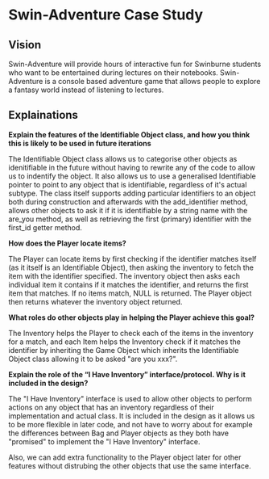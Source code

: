 Swin-Adventure Case Study
=========================

## Vision

Swin-Adventure will provide hours of interactive fun for Swinburne students who want to be entertained during lectures on their notebooks. Swin-Adventure is a console based adventure game that allows people to explore a fantasy world instead of listening to lectures.

## Explainations

**Explain the features of the Identifiable Object class, and how you think this is likely to be used in future iterations**

The Identifiable Object class allows us to categorise other objects as idenitifiable in the future without having to rewrite any of the code to allow us to indentify the object. It also allows us to use a generalised Identifiable pointer to point to any object that is identifiable, regardless of it's actual subtype. The class itself supports adding particular identifiers to an object both during construction and afterwards with the add_identifier method, allows other objects to ask it if it is identifiable by a string name with the are_you method, as well as retrieving the first (primary) identifier with the first_id getter method.

**How does the Player locate items?**

The Player can locate items by first checking if the identifier matches itself (as it itself is an Identifiable Object), then asking the inventory to fetch the item with the identifier specified. The inventory object then asks each individual item it contains if it matches the identifier, and returns the first item that matches. If no items match, NULL is returned. The Player object then returns whatever the inventory object returned.

**What roles do other objects play in helping the Player achieve this goal?**

The Inventory helps the Player to check each of the items in the inventory for a match, and each Item helps the Inventory check if it matches the identifier by inheriting the Game Object which inherits the Identifiable Object class allowing it to be asked "are you xxx?".

**Explain the role of the “I Have Inventory” interface/protocol. Why is it included in the design?**

The "I Have Inventory" interface is used to allow other objects to perform actions on any object that has an inventory regardless of their implementation and actual class. It is included in the design as it allows us to be more flexible in later code, and not have to worry about for example the differences between Bag and Player objects as they both have "promised" to implement the "I Have Inventory" interface.

Also, we can add extra functionality to the Player object later for other features without distrubing the other objects that use the same interface.